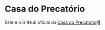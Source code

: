 # Casa do Precatório

Este é o GitHub oficial da [Casa do Precatório](https://casadoprecatorio.com.br/)!🤖
